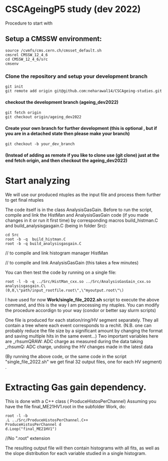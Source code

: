 # CSCAgeingP5 study (dev 2022)

Procedure to start with 

## Setup a CMSSW environment:
``` 
source /cvmfs/cms.cern.ch/cmsset_default.sh
cmsrel CMSSW_12_4_6
cd CMSSW_12_4_6/src
cmsenv 
```

### Clone the repository and setup your development branch
```
git init
git remote add origin git@github.com:neharawal14/CSCAgeing-studies.git
```

#### checkout the development branch (ageing_dev2022)
```
git fetch origin
git checkout origin/ageing_dev2022
```

#### Create your own branch for further development (this is optional , but if you are in a detached state then please make your branch)
```
git checkout -b your_dev_branch
```

#### (Instead of adding as remote if you like to clone use (git clone) just at the end fetch origin, and then checkout the ageing_dev2022)


# Start analyzing 
We will use our produced ntuples as the input file and process them further to get final ntuples

The code itself is in the class AnalysisGasGain. 
Before to run the script, compile and link the HistMan and AnalysisGasGain code (if you made changes in it or run it first time) by corresponding macros build_histman.C and build_analysisgasgain.C (being in folder Src):
```
cd Src
root -b -q  build_histman.C
root -b -q build_analysisgasgain.C
```
 // to compile and link histogram manager HistMan

 // to compile and link AnalysisGasGain (this takes a few minutes)

You can then test the code by running on a single file: 
```
root -l -b -q ../Src/HistMan_cxx.so ../Src/AnalysisGasGain_cxx.so analysisgasgain.C\(0,0,\"path/input_rootfile.root\",\"myoutput.root\"\)
 ```

I have used for now **Work/single_file_2022.sh** script to execute the above command, and this is the way I am processing my ntuples. 
You can modify the procedure accordign to your way (condor or better say slurm scripts) 
 
One file is produced for each station/ring/HV segment separately. They all contain a tree where each event corresponds to a rechit. 
(N.B. one can probably reduce the file size by a significant amount by changing the format and saving multiple hits in the same event...)
Two important variables here are 
_rhsumQRAW: ADC charge as measured during the data taking
_rhsumQ: ADC charge, undoing the HV changes made in the latest data

(By running the above code, or the same code in the script "single_file_2022.sh" we get final 32 output files, one for each HV segment)
.

# Extracting Gas gain dependency. 
This is done with a C++ class ( ProduceHistosPerChannel) 
Assuming you have the file final_ME21HV1.root in the subfolder Work, do: 
```
root -l -b 
.L ../Src/ProduceHistosPerChannel.C++
ProduceHistosPerChannel d
d.Loop("final_ME21HV1") 
```
//No ".root" extension 

The resulting output file will then contain histograms with all fits, as well as the slope distribution for each variable studied in a single histogram. 
